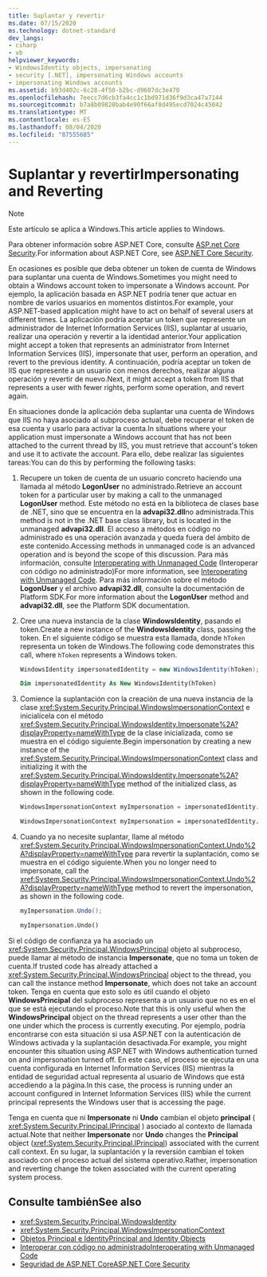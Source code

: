 ```yaml
---
title: Suplantar y revertir
ms.date: 07/15/2020
ms.technology: dotnet-standard
dev_langs:
- csharp
- vb
helpviewer_keywords:
- WindowsIdentity objects, impersonating
- security [.NET], impersonating Windows accounts
- impersonating Windows accounts
ms.assetid: b93d402c-6c28-4f50-b2bc-d9607dc3e470
ms.openlocfilehash: 7eecc7d6cb3fa4cc1c1bd971d36f9d3ca47a7144
ms.sourcegitcommit: b7a8b09828bab4e90f66af8d495ecd7024c45042
ms.translationtype: MT
ms.contentlocale: es-ES
ms.lasthandoff: 08/04/2020
ms.locfileid: "87555685"
---
```

# <a name="impersonating-and-reverting"></a><span data-ttu-id="b0d00-102">Suplantar y revertir</span><span class="sxs-lookup"><span data-stu-id="b0d00-102">Impersonating and Reverting</span></span>

> [!NOTE]
> <span data-ttu-id="b0d00-103">Este artículo se aplica a Windows.</span><span class="sxs-lookup"><span data-stu-id="b0d00-103">This article applies to Windows.</span></span>
>
> <span data-ttu-id="b0d00-104">Para obtener información sobre ASP.NET Core, consulte [ASP.net Core Security](/aspnet/core/security/).</span><span class="sxs-lookup"><span data-stu-id="b0d00-104">For information about ASP.NET Core, see [ASP.NET Core Security](/aspnet/core/security/).</span></span>

<span data-ttu-id="b0d00-105">En ocasiones es posible que deba obtener un token de cuenta de Windows para suplantar una cuenta de Windows.</span><span class="sxs-lookup"><span data-stu-id="b0d00-105">Sometimes you might need to obtain a Windows account token to impersonate a Windows account.</span></span> <span data-ttu-id="b0d00-106">Por ejemplo, la aplicación basada en ASP.NET podría tener que actuar en nombre de varios usuarios en momentos distintos.</span><span class="sxs-lookup"><span data-stu-id="b0d00-106">For example, your ASP.NET-based application might have to act on behalf of several users at different times.</span></span> <span data-ttu-id="b0d00-107">La aplicación podría aceptar un token que represente un administrador de Internet Information Services (IIS), suplantar al usuario, realizar una operación y revertir a la identidad anterior.</span><span class="sxs-lookup"><span data-stu-id="b0d00-107">Your application might accept a token that represents an administrator from Internet Information Services (IIS), impersonate that user, perform an operation, and revert to the previous identity.</span></span> <span data-ttu-id="b0d00-108">A continuación, podría aceptar un token de IIS que represente a un usuario con menos derechos, realizar alguna operación y revertir de nuevo.</span><span class="sxs-lookup"><span data-stu-id="b0d00-108">Next, it might accept a token from IIS that represents a user with fewer rights, perform some operation, and revert again.</span></span>  
  
 <span data-ttu-id="b0d00-109">En situaciones donde la aplicación deba suplantar una cuenta de Windows que IIS no haya asociado al subproceso actual, debe recuperar el token de esa cuenta y usarlo para activar la cuenta.</span><span class="sxs-lookup"><span data-stu-id="b0d00-109">In situations where your application must impersonate a Windows account that has not been attached to the current thread by IIS, you must retrieve that account's token and use it to activate the account.</span></span> <span data-ttu-id="b0d00-110">Para ello, debe realizar las siguientes tareas:</span><span class="sxs-lookup"><span data-stu-id="b0d00-110">You can do this by performing the following tasks:</span></span>  
  
1. <span data-ttu-id="b0d00-111">Recupere un token de cuenta de un usuario concreto haciendo una llamada al método **LogonUser** no administrado.</span><span class="sxs-lookup"><span data-stu-id="b0d00-111">Retrieve an account token for a particular user by making a call to the unmanaged **LogonUser** method.</span></span> <span data-ttu-id="b0d00-112">Este método no está en la biblioteca de clases base de .NET, sino que se encuentra en la **advapi32.dll**no administrada.</span><span class="sxs-lookup"><span data-stu-id="b0d00-112">This method is not in the .NET base class library, but is located in the unmanaged **advapi32.dll**.</span></span> <span data-ttu-id="b0d00-113">El acceso a métodos en código no administrado es una operación avanzada y queda fuera del ámbito de este contenido.</span><span class="sxs-lookup"><span data-stu-id="b0d00-113">Accessing methods in unmanaged code is an advanced operation and is beyond the scope of this discussion.</span></span> <span data-ttu-id="b0d00-114">Para más información, consulte [Interoperating with Unmanaged Code](../../framework/interop/index.md) (Interoperar con código no administrado)</span><span class="sxs-lookup"><span data-stu-id="b0d00-114">For more information, see [Interoperating with Unmanaged Code](../../framework/interop/index.md).</span></span> <span data-ttu-id="b0d00-115">Para más información sobre el método **LogonUser** y el archivo **advapi32.dll**, consulte la documentación de Platform SDK.</span><span class="sxs-lookup"><span data-stu-id="b0d00-115">For more information about the **LogonUser** method and **advapi32.dll**, see the Platform SDK documentation.</span></span>  
  
2. <span data-ttu-id="b0d00-116">Cree una nueva instancia de la clase **WindowsIdentity**, pasando el token.</span><span class="sxs-lookup"><span data-stu-id="b0d00-116">Create a new instance of the **WindowsIdentity** class, passing the token.</span></span> <span data-ttu-id="b0d00-117">En el siguiente código se muestra esta llamada, donde `hToken` representa un token de Windows.</span><span class="sxs-lookup"><span data-stu-id="b0d00-117">The following code demonstrates this call, where `hToken` represents a Windows token.</span></span>  
  
    ```csharp  
    WindowsIdentity impersonatedIdentity = new WindowsIdentity(hToken);  
    ```  
  
    ```vb  
    Dim impersonatedIdentity As New WindowsIdentity(hToken)  
    ```  
  
3. <span data-ttu-id="b0d00-118">Comience la suplantación con la creación de una nueva instancia de la clase <xref:System.Security.Principal.WindowsImpersonationContext> e inicialícela con el método <xref:System.Security.Principal.WindowsIdentity.Impersonate%2A?displayProperty=nameWithType> de la clase inicializada, como se muestra en el código siguiente.</span><span class="sxs-lookup"><span data-stu-id="b0d00-118">Begin impersonation by creating a new instance of the <xref:System.Security.Principal.WindowsImpersonationContext> class and initializing it with the <xref:System.Security.Principal.WindowsIdentity.Impersonate%2A?displayProperty=nameWithType> method of the initialized class, as shown in the following code.</span></span>  
  
    ```csharp  
    WindowsImpersonationContext myImpersonation = impersonatedIdentity.Impersonate();  
    ```  
  
    ```vb  
    WindowsImpersonationContext myImpersonation = impersonatedIdentity.Impersonate()  
    ```  
  
4. <span data-ttu-id="b0d00-119">Cuando ya no necesite suplantar, llame al método <xref:System.Security.Principal.WindowsImpersonationContext.Undo%2A?displayProperty=nameWithType> para revertir la suplantación, como se muestra en el código siguiente.</span><span class="sxs-lookup"><span data-stu-id="b0d00-119">When you no longer need to impersonate, call the <xref:System.Security.Principal.WindowsImpersonationContext.Undo%2A?displayProperty=nameWithType> method to revert the impersonation, as shown in the following code.</span></span>  
  
    ```csharp  
    myImpersonation.Undo();  
    ```  
  
    ```vb  
    myImpersonation.Undo()  
    ```  
  
 <span data-ttu-id="b0d00-120">Si el código de confianza ya ha asociado un <xref:System.Security.Principal.WindowsPrincipal> objeto al subproceso, puede llamar al método de instancia **Impersonate**, que no toma un token de cuenta.</span><span class="sxs-lookup"><span data-stu-id="b0d00-120">If trusted code has already attached a <xref:System.Security.Principal.WindowsPrincipal> object to the thread, you can call the instance method **Impersonate**, which does not take an account token.</span></span> <span data-ttu-id="b0d00-121">Tenga en cuenta que esto solo es útil cuando el objeto **WindowsPrincipal** del subproceso representa a un usuario que no es en el que se está ejecutando el proceso.</span><span class="sxs-lookup"><span data-stu-id="b0d00-121">Note that this is only useful when the **WindowsPrincipal** object on the thread represents a user other than the one under which the process is currently executing.</span></span> <span data-ttu-id="b0d00-122">Por ejemplo, podría encontrarse con esta situación si usa ASP.NET con la autenticación de Windows activada y la suplantación desactivada.</span><span class="sxs-lookup"><span data-stu-id="b0d00-122">For example, you might encounter this situation using ASP.NET with Windows authentication turned on and impersonation turned off.</span></span> <span data-ttu-id="b0d00-123">En este caso, el proceso se ejecuta en una cuenta configurada en Internet Information Services (IIS) mientras la entidad de seguridad actual representa al usuario de Windows que está accediendo a la página.</span><span class="sxs-lookup"><span data-stu-id="b0d00-123">In this case, the process is running under an account configured in Internet Information Services (IIS) while the current principal represents the Windows user that is accessing the page.</span></span>  
  
 <span data-ttu-id="b0d00-124">Tenga en cuenta que ni **Impersonate** ni **Undo** cambian el objeto **principal** ( <xref:System.Security.Principal.IPrincipal> ) asociado al contexto de llamada actual.</span><span class="sxs-lookup"><span data-stu-id="b0d00-124">Note that neither **Impersonate** nor **Undo** changes the **Principal** object (<xref:System.Security.Principal.IPrincipal>)  associated with the current call context.</span></span> <span data-ttu-id="b0d00-125">En su lugar, la suplantación y la reversión cambian el token asociado con el proceso actual del sistema operativo.</span><span class="sxs-lookup"><span data-stu-id="b0d00-125">Rather, impersonation and reverting change the token associated with the current operating system process.</span></span>  
  
## <a name="see-also"></a><span data-ttu-id="b0d00-126">Consulte también</span><span class="sxs-lookup"><span data-stu-id="b0d00-126">See also</span></span>

- <xref:System.Security.Principal.WindowsIdentity>
- <xref:System.Security.Principal.WindowsImpersonationContext>
- [<span data-ttu-id="b0d00-127">Objetos Principal e Identity</span><span class="sxs-lookup"><span data-stu-id="b0d00-127">Principal and Identity Objects</span></span>](principal-and-identity-objects.md)
- [<span data-ttu-id="b0d00-128">Interoperar con código no administrado</span><span class="sxs-lookup"><span data-stu-id="b0d00-128">Interoperating with Unmanaged Code</span></span>](../../framework/interop/index.md)
- [<span data-ttu-id="b0d00-129">Seguridad de ASP.NET Core</span><span class="sxs-lookup"><span data-stu-id="b0d00-129">ASP.NET Core Security</span></span>](/aspnet/core/security/)
